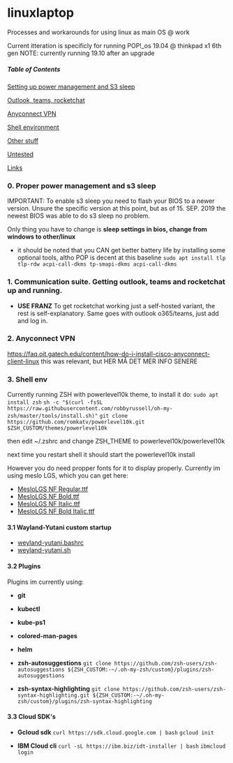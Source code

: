 # linuxlaptop
Processes and workarounds for using linux as main OS @ work

Current itteration is specificly for running POP!_os 19.04 @ thinkpad x1 6th gen
NOTE: currently running 19.10 after an upgrade

##### Table of Contents
[Setting up power management and S3 sleep](#powersleep)

[Outlook, teams, rocketchat](#franz)

[Anyconnect VPN](#vpn)

[Shell environment](#shell)

[Other stuff](#other)

[Untested](#nottested)

[Links](#links)


<a name="powersleep"/>

### 0. Proper power management and s3 sleep

IMPORTANT: To enable s3 sleep you need to flash your BIOS to a newer version. Unsure the specific version at this point, but as of 15. SEP. 2019 the newest BIOS was able to do s3 sleep no problem.

Only thing you have to change is <b> sleep settings in bios, change from windows to other/linux </b>

- it should be noted that you CAN get better battery life by installing some optional tools, altho POP is decent at this baseline
`sudo apt install tlp tlp-rdw acpi-call-dkms tp-smapi-dkms acpi-call-dkms`

<a name="franz"/>

### 1. Communication suite. Getting outlook, teams and rocketchat up and running.

- **USE FRANZ**
To get rocketchat working just a self-hosted variant, the rest is self-explanatory.
Same goes with outlook o365/teams, just add and log in.


<a name="vpn"/>

### 2. Anyconnect VPN

https://faq.oit.gatech.edu/content/how-do-i-install-cisco-anyconnect-client-linux
this was relevant, but HER MÅ DET MER INFO SENERE
 
 
<a name="shell"/>
 
### 3. Shell env

Currently running ZSH with powerlevel10k theme, to install it do:
`sudo apt install zsh`
`sh -c "$(curl -fsSL https://raw.githubusercontent.com/robbyrussell/oh-my-zsh/master/tools/install.sh)"`
`git clone https://github.com/romkatv/powerlevel10k.git $ZSH_CUSTOM/themes/powerlevel10k`

then edit ~/.zshrc and change ZSH_THEME to powerlevel10k/powerlevel10k

next time you restart shell it should start the powerlevel10k install

However you do need propper fonts for it to display properly. Currently im using meslo LGS, which you can get here:
- [MesloLGS NF Regular.ttf](https://github.com/romkatv/dotfiles-public/raw/master/.local/share/fonts/NerdFonts/MesloLGS%20NF%20Regular.ttf)
- [MesloLGS NF Bold.ttf](https://github.com/romkatv/dotfiles-public/raw/master/.local/share/fonts/NerdFonts/MesloLGS%20NF%20Bold.ttf)
- [MesloLGS NF Italic.ttf](https://github.com/romkatv/dotfiles-public/raw/master/.local/share/fonts/NerdFonts/MesloLGS%20NF%20Italic.ttf)
- [MesloLGS NF Bold Italic.ttf](https://github.com/romkatv/dotfiles-public/raw/master/.local/share/fonts/NerdFonts/MesloLGS%20NF%20Bold%20Italic.ttf)

#### 3.1 Wayland-Yutani custom startup

- [weyland-yutani.bashrc](https://gist.github.com/NoraCodes/ffef855e204da213d6f9)
- [weyland-yutani.sh](https://gist.github.com/NoraCodes/adeb3f9eff67ae07b877)

#### 3.2 Plugins

Plugins im currently using:

- **git**
- **kubectl**
- **kube-ps1**
- **colored-man-pages**
- **helm**

- <b>zsh-autosuggestions</b>
`git clone https://github.com/zsh-users/zsh-autosuggestions ${ZSH_CUSTOM:-~/.oh-my-zsh/custom}/plugins/zsh-autosuggestions`

- <b>zsh-syntax-highlighting</b>
`git clone https://github.com/zsh-users/zsh-syntax-highlighting.git ${ZSH_CUSTOM:-~/.oh-my-zsh/custom}/plugins/zsh-syntax-highlighting`

#### 3.3 Cloud SDK's

- **Gcloud sdk**
`curl https://sdk.cloud.google.com | bash`
`gcloud init`

- **IBM Cloud cli**
`curl -sL https://ibm.biz/idt-installer | bash`
`ibmcloud login`
